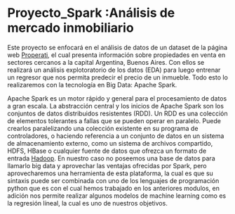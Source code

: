 # Proyecto_Spark :Análisis de mercado inmobiliario

Este proyecto se enfocará en el análisis de datos de un dataset de la página web [Properati](https://www.properati.com.ar/data/), el cual presenta información sobre propiedades en venta en sectores cercanos a la capital Argentina, Buenos Aires. Con ellos se realizará un análisis explotoratorio de los datos (EDA) para luego entrenar un regresor que nos permita predecir el precio de un inmueble. Todo esto lo realizaremos con la tecnología en Big Data: Apache Spark.

 Apache Spark es un motor rápido y general para el procesamiento de datos a gran escala. La abstracción central y los inicios de Apache Spark son los conjuntos de datos distribuidos resistentes (RDD). Un RDD es una colección de elementos tolerantes a fallas que se pueden operar en paralelo. Puede crearlos paralelizando una colección existente en su programa de controladores, o haciendo referencia a un conjunto de datos en un sistema de almacenamiento externo, como un sistema de archivos compartido, HDFS, HBase o cualquier fuente de datos que ofrezca un formato de entrada [Hadoop](https://towardsdatascience.com/your-first-apache-spark-ml-model-d2bb82b599dd). En nuestro caso no poseemos una base de datos para llamarlo big data y aprovechar las ventajas ofrecidas por Spark, pero aprovecharemos una herramienta de esta plataforma, la cual es que su sintaxis puede ser combinada con uno de los lenguajes de programación  python que es con el cual hemos trabajado en los anteriores modulos, en adición nos permite realizar algunos modelos de machine learning como es la regresión líneal, la cual es uno de nuestros objetivos.
